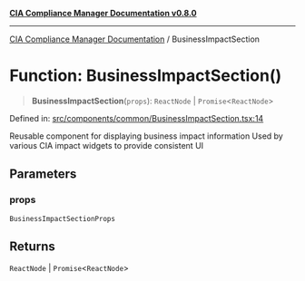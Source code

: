[**CIA Compliance Manager Documentation v0.8.0**](../README.md)

***

[CIA Compliance Manager Documentation](../globals.md) / BusinessImpactSection

# Function: BusinessImpactSection()

> **BusinessImpactSection**(`props`): `ReactNode` \| `Promise`\<`ReactNode`\>

Defined in: [src/components/common/BusinessImpactSection.tsx:14](https://github.com/Hack23/cia-compliance-manager/blob/cb6149c89796a3270553cf52dea8f2c5b402dd17/src/components/common/BusinessImpactSection.tsx#L14)

Reusable component for displaying business impact information
Used by various CIA impact widgets to provide consistent UI

## Parameters

### props

`BusinessImpactSectionProps`

## Returns

`ReactNode` \| `Promise`\<`ReactNode`\>
